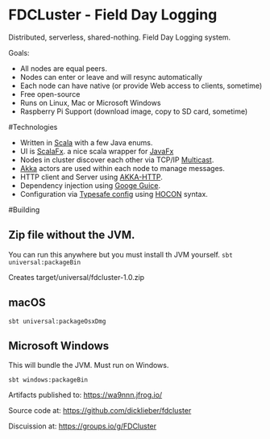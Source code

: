 # FDCLuster - Field Day Logging

Distributed, serverless, shared-nothing. Field Day Logging system.

Goals:

* All nodes are equal peers.
* Nodes can enter or leave and will resync automatically
* Each node can have native (or provide Web access to clients, sometime)
* Free open-source
* Runs on Linux, Mac or Microsoft Windows
* Raspberry Pi Support (download image, copy to SD card, sometime)

#Technologies
* Written in [Scala](https://www.scala-lang.org) with a few Java enums.
* UI is [ScalaFx](http://www.scalafx.org). a nice scala wrapper for [JavaFx](https://openjfx.io)
* Nodes in cluster discover each other via TCP/IP [Multicast](https://en.wikipedia.org/wiki/Multicast).
* [Akka](https://akka.io) actors are used within each node to manage messages.
* HTTP client and Server using [AKKA-HTTP](https://doc.akka.io/docs/akka-http/current/index.html).
* Dependency injection using [Googe Guice](https://github.com/google/guice).
* Configuration via [Typesafe config](https://github.com/lightbend/config) using [HOCON](https://en.wikipedia.org/wiki/HOCON) syntax.


#Building
  
## Zip file without the JVM. 
You can run this anywhere but you must install th JVM yourself.
`sbt universal:packageBin`

Creates target/universal/fdcluster-1.0.zip

## macOS
`sbt universal:packageOsxDmg`

## Microsoft Windows
This will bundle the JVM. Must run on Windows.

`sbt windows:packageBin`

Artifacts published to: https://wa9nnn.jfrog.io/

Source code at: https://github.com/dicklieber/fdcluster

Discuission at: https://groups.io/g/FDCluster


